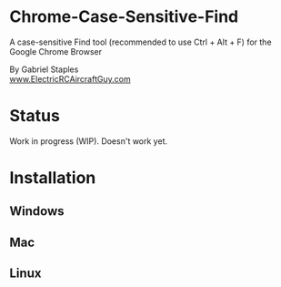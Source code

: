 # Chrome-Case-Sensitive-Find
A case-sensitive Find tool (recommended to use Ctrl + Alt + F) for the Google Chrome Browser

By Gabriel Staples  
www.ElectricRCAircraftGuy.com 

# Status
Work in progress (WIP). Doesn't work yet.

# Installation

## Windows

## Mac

## Linux
